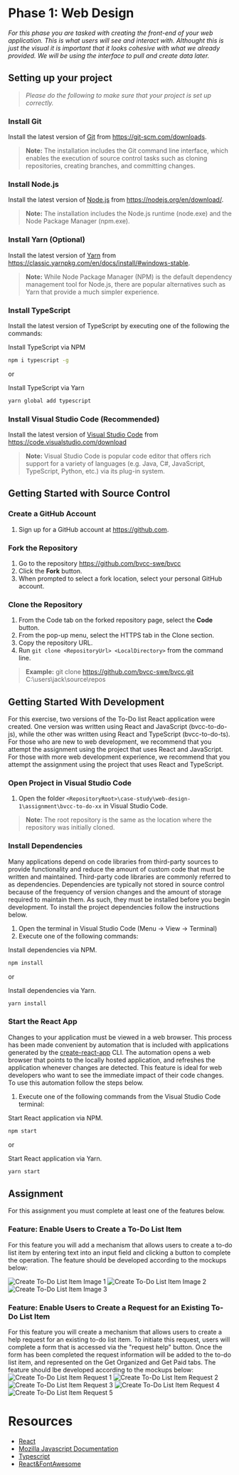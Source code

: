 # Phase 1: Web Design
_For this phase you are tasked with creating the front-end of your web application. This is what users will see and interact with. Althought this is just the visual it is important that it looks cohesive with what we already provided. We will be using the interface to pull and create data later._ 

## Setting up your project 
>_Please do the following to make sure that your project is set up correctly._

### **Install Git**
Install the latest version of [Git](https://git-scm.com/) from https://git-scm.com/downloads.
> **Note:** The installation includes the Git command line interface, which enables the execution of source control tasks such as cloning repositories, creating branches, and committing changes.

### **Install Node.js**
Install the latest version of [Node.js](https://nodejs.org/) from https://nodejs.org/en/download/. 
> **Note:** The installation includes the Node.js runtime (node.exe) and the Node Package Manager (npm.exe). 

### **Install Yarn (Optional)**
Install the latest version of [Yarn](https://classic.yarnpkg.com/) from https://classic.yarnpkg.com/en/docs/install/#windows-stable.
>**Note:** While Node Package Manager (NPM) is the default dependency management tool for Node.js, there are popular alternatives such as Yarn that provide a much simpler experience.

### **Install TypeScript**
Install the latest version of TypeScript by executing one of the following the commands: 

Install TypeScript via NPM
```bash
npm i typescript -g
```
or

Install TypeScript via Yarn
```bash
yarn global add typescript
```

### Install Visual Studio Code (Recommended)
Install the latest version of [Visual Studio Code](https://code.visualstudio.com/) from https://code.visualstudio.com/download
>**Note:** Visual Studio Code is popular code editor that offers rich support for a variety of languages (e.g. Java, C#, JavaScript, TypeScript, Python, etc.) via its plug-in system.  

## Getting Started with Source Control
### Create a GitHub Account
1. Sign up for a GitHub account at https://github.com.

### Fork the Repository
1. Go to the repository https://github.com/bvcc-swe/bvcc
1. Click the **Fork** button.
1. When prompted to select a fork location, select your personal GitHub account.

### Clone the Repository
1. From the Code tab on the forked repository page, select the **Code** button.
1. From the pop-up menu, select the HTTPS tab in the Clone section.
1. Copy the repository URL.
1. Run `git clone <RepositoryUrl> <LocalDirectory>` from the command line.
> **Example:** git clone https://github.com/bvcc-swe/bvcc.git C:\users\jack\source\repos

## Getting Started With Development
For this exercise, two versions of the To-Do list React application were created. One version was written using React and JavaScript (bvcc-to-do-js), while the other was written using React and TypeScript (bvcc-to-do-ts). For those who are new to web development, we recommend that you attempt the assignment using the project that uses React and JavaScript. For those with more web development experience, we recommend that you attempt the assignment using the project that uses React and TypeScript.

### Open Project in Visual Studio Code
1. Open the folder `<RepositoryRoot>\case-study\web-design-1\assignment\bvcc-to-do-xx` in Visual Studio Code.
>**Note:** The root repository is the same as the location where the repository was initially cloned.

### Install Dependencies
Many applications depend on code libraries from third-party sources to provide functionality and reduce the amount of custom code that must be written and maintained. Third-party code libraries are commonly referred to as dependencies. Dependencies are typically not stored in source control because of the frequency of version changes and the amount of storage required to maintain them. As such, they must be installed before you begin development. To install the project dependencies follow the instructions below.
1. Open the terminal in Visual Studio Code (Menu &#8594; View &#8594; Terminal) 
1. Execute one of the following commands:

Install dependencies via NPM.
```bash
npm install
```
or

Install dependencies via Yarn.
```bash
yarn install
```

### Start the React App
Changes to your application must be viewed in a web browser. This process has been made convenient by automation that is included with applications generated by the [create-react-app](https://github.com/facebook/create-react-app) CLI. The automation opens a web browser that points to the locally hosted application, and refreshes the application whenever changes are detected. This feature is ideal for web developers who want to see the immediate impact of their code changes. To use this automation follow the steps below.
1. Execute one of the following commands from the Visual Studio Code terminal:

Start React application via NPM.
```bash
npm start
```
or

Start React application via Yarn.
```bash
yarn start
```

## Assignment
For this assignment you must complete at least one of the features below.

### **Feature: Enable Users to Create a To-Do List Item**

For this feature you will add a mechanism that allows users to create a to-do list item by entering text into an input field and clicking a button to complete the operation. The feature should be developed according to the mockups below:

![Create To-Do List Item Image 1](./images/create_to-do_list_item_1.png)
![Create To-Do List Item Image 2](./images/create_to-do_list_item_2.png)
![Create To-Do List Item Image 3](./images/create_to-do_list_item_3.png)

### **Feature: Enable Users to Create a Request for an Existing To-Do List Item**

For this feature you will create a mechanism that allows users to create a help request for an existing to-do list item. To initiate this request, users will complete a form that is accessed via the "request help" button. Once the form has been completed the request information will be added to the to-do list item, and represented on the Get Organized and Get Paid tabs. The feature should lbe developed according to the mockups below:
![Create To-Do List Item Request 1](./images/create_to-do_list_item_request_1.png)
![Create To-Do List Item Request 2](./images/create_to-do_list_item_request_2.png)
![Create To-Do List Item Request 3](./images/create_to-do_list_item_request_3.png)
![Create To-Do List Item Request 4](./images/create_to-do_list_item_request_4.png)
![Create To-Do List Item Request 5](./images/create_to-do_list_item_request_5.png)

# Resources
- [React](https://reactjs.org/tutorial/tutorial.html)
- [Mozilla Javascript Documentation](https://developer.mozilla.org/en-US/docs/Web/JavaScript)
- [Typescript](https://www.typescriptlang.org/)
- [React&FontAwesome](https://fontawesome.com/how-to-use/on-the-web/using-with/react)